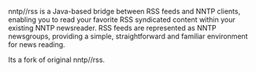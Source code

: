 nntp//rss is a Java-based bridge between RSS feeds and NNTP clients, enabling you to read your favorite RSS syndicated content within your existing NNTP newsreader. RSS feeds are represented as NNTP newsgroups, providing a simple, straightforward and familiar environment for news reading.

Its a fork of original nntp//rss.